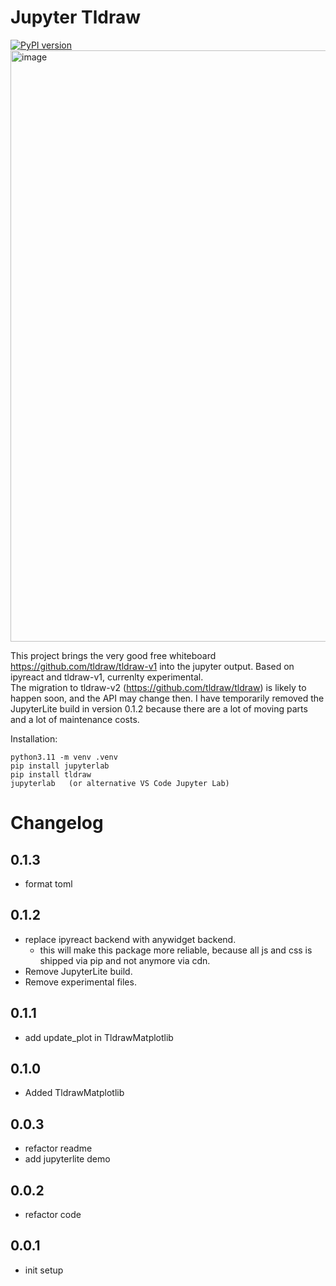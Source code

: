 # Jupyter Tldraw
[![PyPI version](https://img.shields.io/pypi/v/tldraw.svg)](https://pypi.org/project/tldraw/)
<img width="946" alt="image" src="https://github.com/kolibril13/jupyter-tldraw/assets/44469195/8ba7e662-1f35-4e3b-b342-6d9fd3079e22">

This project brings the very good free whiteboard https://github.com/tldraw/tldraw-v1 into the jupyter output.
Based on ipyreact and tldraw-v1, currenlty experimental.  
The migration to tldraw-v2 (https://github.com/tldraw/tldraw) is likely to happen soon, and the API may change then.
I have temporarily removed the JupyterLite build in version 0.1.2 because there are a lot of moving parts and a lot of maintenance costs.

Installation:
```
python3.11 -m venv .venv
pip install jupyterlab
pip install tldraw
jupyterlab   (or alternative VS Code Jupyter Lab)
```

# Changelog


## 0.1.3
* format toml

## 0.1.2

* replace ipyreact backend with anywidget backend.
  * this will make this package more reliable, because all js and css is shipped via pip and not anymore via cdn.
* Remove JupyterLite build.
* Remove experimental files.


## 0.1.1

* add update_plot in TldrawMatplotlib

## 0.1.0

* Added TldrawMatplotlib

## 0.0.3

* refactor readme
* add jupyterlite demo
## 0.0.2

* refactor code

## 0.0.1

* init setup
